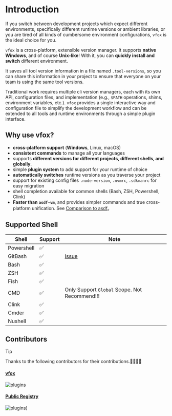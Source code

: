 # Introduction

If you switch between development projects which expect different environments, specifically different runtime versions or ambient libraries,
or you are tired of all kinds of cumbersome environment configurations, `vfox` is the ideal choice for you.

`vfox` is a cross-platform, extensible version manager. It supports **native Windows**, and of course **Unix-like**!
With it, you can **quickly install and switch** different environment.

It saves all tool version information in a file named `.tool-versions`, so you can share this information in your
project to ensure that everyone on your team is using the same tool versions.

Traditional work requires multiple cli version managers, each with its own API, configuration files, and
implementation (e.g., `$PATH` operations, shims, environment variables, etc.). `vfox` provides a single interactive way
and configuration file to simplify the development workflow and can be extended to all tools and runtime environments
through a simple plugin interface.

## Why use vfox?

- **cross-platform support** (**Windows**, Linux, macOS)
- **consistent commands** to manage all your languages
- supports **different versions for different projects, different shells, and globally**.
- simple **plugin system** to add support for your runtime of choice
- **automatically switches** runtime versions as you traverse your project
- support for existing config files `.node-version`, `.nvmrc`, `.sdkmanrc` for easy migration
- shell completion available for common shells (Bash, ZSH, Powershell, Clink)
- **Faster than `asdf-vm`**, and provides simpler commands and true cross-platform unification.
  See [Comparison to asdf](../misc/vs-asdf.md)。

## Supported Shell

| Shell      | Support | Note                                                                             |
|------------|---------|----------------------------------------------------------------------------------|
| Powershell | ✅       |                                                                                  |
| GitBash    | ✅       | [Issue](./faq.md#why-can-t-i-select-when-use-use-and-search-commands-in-gitbash) |
| Bash       | ✅       |                                                                                  |
| ZSH        | ✅       |                                                                                  |
| Fish       | ✅       |                                                                                  |
| CMD        | ✅       | Only Support `Global` Scope. Not Recommend!!!                                    |
| Clink      | ✅       |                                                                                  |
| Cmder      | ✅       |                                                                                  |
| Nushell    | ✅       |                                                                                  |



## Contributors


> [!TIP]
> Thanks to the following contributors for their contributions.🎉🎉🙏🙏

#### [vfox](https://github.com/version-fox/vfox)

![plugins](https://contrib.rocks/image?repo=version-fox/vfox)

#### [Public Registry](https://github.com/version-fox/vfox-plugins)

![plugins](https://contrib.rocks/image?repo=version-fox/vfox-plugins))

